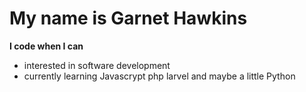 # My name is Garnet Hawkins
**I code when I can**
- interested in software development
- currently learning Javascrypt php larvel and maybe a little Python

